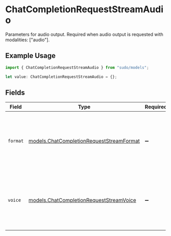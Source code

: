 # ChatCompletionRequestStreamAudio

Parameters for audio output. Required when audio output is requested with modalities: ["audio"].

## Example Usage

```typescript
import { ChatCompletionRequestStreamAudio } from "sudo/models";

let value: ChatCompletionRequestStreamAudio = {};
```

## Fields

| Field                                                                                       | Type                                                                                        | Required                                                                                    | Description                                                                                 |
| ------------------------------------------------------------------------------------------- | ------------------------------------------------------------------------------------------- | ------------------------------------------------------------------------------------------- | ------------------------------------------------------------------------------------------- |
| `format`                                                                                    | [models.ChatCompletionRequestStreamFormat](../models/chatcompletionrequeststreamformat.md)  | :heavy_minus_sign:                                                                          | Specifies the output audio format. Must be one of wav, mp3, flac, opus, or pcm16.           |
| `voice`                                                                                     | [models.ChatCompletionRequestStreamVoice](../models/chatcompletionrequeststreamvoice.md)    | :heavy_minus_sign:                                                                          | Specifies the voice type. Supported voices are alloy, echo, fable, onyx, nova, and shimmer. |